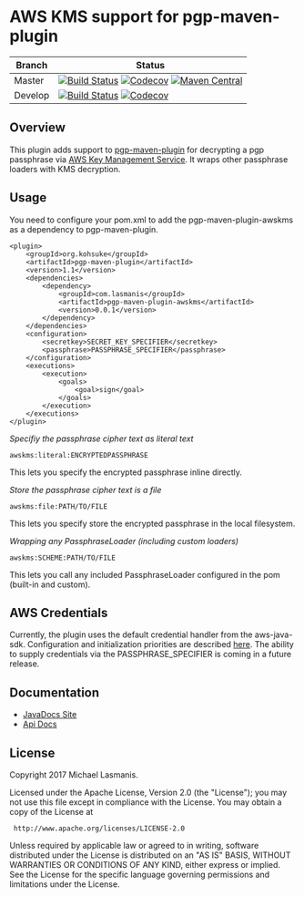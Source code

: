 AWS KMS support for pgp-maven-plugin
====================================

| Branch | Status |
| ------ | ------ |
|Master|[![Build Status](https://img.shields.io/travis/michaellasmanis/pgp-maven-plugin-awskms/master.svg)](https://travis-ci.org/michaellasmanis/pgp-maven-plugin-awskms/branches) [![Codecov](https://img.shields.io/codecov/c/github/michaellasmanis/pgp-maven-plugin-awskms/master.svg)](https://codecov.io/gh/michaellasmanis/pgp-maven-plugin-awskms/branch/master) [![Maven Central](https://maven-badges.herokuapp.com/maven-central/com.lasmanis/pgp-maven-plugin-awskms/badge.svg?style=flat)](https://maven-badges.herokuapp.com/maven-central/com.lasmanis/pgp-maven-plugin-awskms)|
|Develop|[![Build Status](https://img.shields.io/travis/michaellasmanis/pgp-maven-plugin-awskms/develop.svg)](https://travis-ci.org/michaellasmanis/pgp-maven-plugin-awskms/branches) [![Codecov](https://img.shields.io/codecov/c/github/michaellasmanis/pgp-maven-plugin-awskms/develop.svg)](https://codecov.io/gh/michaellasmanis/pgp-maven-plugin-awskms/branch/develop)|

Overview
--------

This plugin adds support to [pgp-maven-plugin](http://kohsuke.org/pgp-maven-plugin/) for decrypting a pgp passphrase via [AWS Key Management Service](https://aws.amazon.com/kms/).  It wraps other
passphrase loaders with KMS decryption.

Usage
-----

You need to configure your pom.xml to add the pgp-maven-plugin-awskms as a dependency to pgp-maven-plugin.

    <plugin>
        <groupId>org.kohsuke</groupId>
        <artifactId>pgp-maven-plugin</artifactId>
        <version>1.1</version>
        <dependencies>
            <dependency>
                <groupId>com.lasmanis</groupId>
                <artifactId>pgp-maven-plugin-awskms</artifactId>
                <version>0.0.1</version>
            </dependency>
        </dependencies>
        <configuration>
            <secretkey>SECRET_KEY_SPECIFIER</secretkey>
            <passphrase>PASSPHRASE_SPECIFIER</passphrase>
        </configuration>
        <executions>
            <execution>
                <goals>
                    <goal>sign</goal>
                </goals>
            </execution>
        </executions>
    </plugin>

*Specifiy the passphrase cipher text as literal text*

    awskms:literal:ENCRYPTEDPASSPHRASE

This lets you specify the encrypted passphrase inline directly.

*Store the passphrase cipher text is a file*

    awskms:file:PATH/TO/FILE

This lets you specify store the encrypted passphrase in the local filesystem.

*Wrapping any PassphraseLoader (including custom loaders)*

    awskms:SCHEME:PATH/TO/FILE

This lets you call any included PassphraseLoader configured in the pom (built-in and custom).

AWS Credentials
---------------

Currently, the plugin uses the default credential handler from the aws-java-sdk.  Configuration and initialization priorities are described [here](http://docs.aws.amazon.com/sdk-for-java/v1/developer-guide/setup-credentials.html).  The ability to supply credentials via the PASSPHRASE_SPECIFIER is coming in a future release.

Documentation
-------------

* [JavaDocs Site](https://michaellasmanis.github.io/pgp-maven-plugin-awskms/)
* [Api Docs](https://michaellasmanis.github.io/pgp-maven-plugin-awskms/apidocs/)

License
-------

Copyright 2017 Michael Lasmanis.

Licensed under the Apache License, Version 2.0 (the "License");
you may not use this file except in compliance with the License.
You may obtain a copy of the License at

     http://www.apache.org/licenses/LICENSE-2.0

Unless required by applicable law or agreed to in writing, software
distributed under the License is distributed on an "AS IS" BASIS,
WITHOUT WARRANTIES OR CONDITIONS OF ANY KIND, either express or implied.
See the License for the specific language governing permissions and
limitations under the License.


